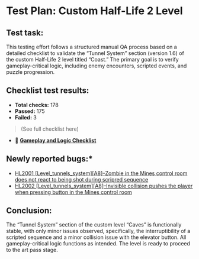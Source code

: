 # Test Plan: Custom Half-Life 2 Level

## Test task:


This testing effort follows a structured manual QA process based on a detailed checklist to validate the “Tunnel System” section (version 1.6)  of the custom Half-Life 2 level titled “Coast.” The primary goal is to verify gameplay-critical logic, including enemy encounters, scripted events, and puzzle progression.

## Checklist test results:  


* **Total checks:** 178  
* **Passed:** 175  
* **Failed:** 3  
> (See full checklist here)  

* 📎 **[Gameplay and Logic Checklist](https://github.com/aleksandar023/hl2-custom-level-testing/blob/eb85b0661592b8e2e0afdaf15278467a1480a820/hl2_custom_level_checklist.md)**


## Newly reported bugs:*

* [HL2001 [Level_tunnels_system][A8]–Zombie in the Mines control room does not react to being shot during scripred sequence](https://github.com/aleksandar023/hl2-custom-level-testing/blob/main/hl2-custom-level-bugs.md)
* [HL2002 [Level_tunnels_system][A8]–Invisible collision pushes the player when pressing button in the Mines control room](https://github.com/aleksandar023/hl2-custom-level-testing/blob/main/hl2-custom-level-bugs.md)

## Conclusion:  
The “Tunnel System” section of the custom level “Caves” is functionally stable, with only minor issues observed, specifically, the interruptibility of a scripted sequence and a minor collision issue with the elevator button. All gameplay-critical logic functions as intended. The level is ready to proceed to the art pass stage.
